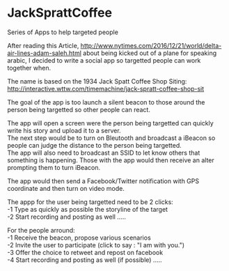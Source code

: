 # JackSprattCoffee
Series of Apps to help targeted people

After reading this Article, http://www.nytimes.com/2016/12/21/world/delta-air-lines-adam-saleh.html about being kicked out of a plane for speaking arabic, I decided to write a social app so targetted people can work together when.

The name is based on the 1934 Jack Spatt Coffee Shop Siting: http://interactive.wttw.com/timemachine/jack-spratt-coffee-shop-sit

The goal of the app is too launch a silent beacon to those around the person being targetted so other people can react.

The app will open a screen were the person being targetted can quickly write his story and upload it to a server.   
The next step would be to turn on Bleutooth and broadcast a iBeacon so people can judge the distance to the person being targetted.    
The app will also need to broadcast an SSID to let know others that something is happening. Those with the app would then receive an alter prompting them to turn iBeacon.     

The app would then send a Facebook/Twitter notification with GPS coordinate and then turn on video mode.   

The appp for the user being targetted need to be 2 clicks:   
-1 Type as quickly as possible the storyline of the target  
-2 Start recording and posting as well .....   

For the people arround:   
-1 Receive the beacon, propose various scenarios   
-2 Invite the user to participate (click to say : "I am with you.")    
-3 Offer the choice to retweet and repost on facebook   
-4 Start recording and posting as well (if possible) .....    
